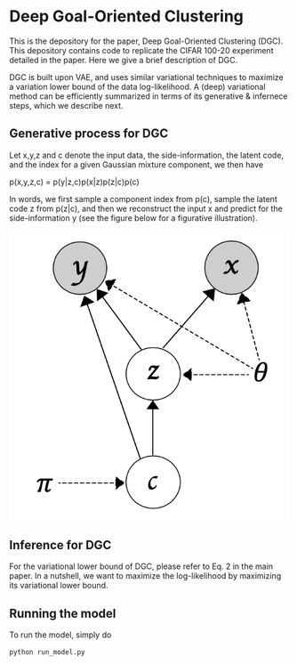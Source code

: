 # Deep Goal-Oriented Clustering

This is the depository for the paper, Deep Goal-Oriented Clustering (DGC). This depository contains code to replicate the CIFAR 100-20 experiment detailed in the paper. Here we give a brief description of DGC.

DGC is built upon VAE, and uses similar variational techniques to maximize a variation lower bound of the data log-likelihood. A (deep) variational method can be efficiently summarized in terms of its generative & infernece steps, which we describe next. 

## Generative process for DGC
Let x,y,z and c denote the input data, the side-information, the latent code, and the index for a given Gaussian mixture component, we then have

p(x,y,z,c) = p(y|z,c)p(x|z)p(z|c)p(c)

In words, we first sample a component index from p(c), sample the latent code z from p(z|c), and then we reconstruct the input x and predict for the side-information y (see the figure below for a figurative illustration). 

![](https://github.com/uncbiag/dgc/blob/main/bayesian_net.png?raw=true|width=20)

## Inference for DGC
For the variational lower bound of DGC, please refer to Eq. 2 in the main paper. In a nutshell, we want to maximize the log-likelihood by maximizing its variational lower bound. 


## Running the model
To run the model, simply do
```python
python run_model.py
```
